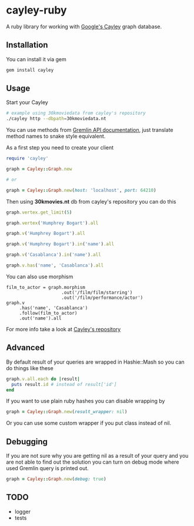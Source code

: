 # cayley-ruby

A ruby library for working with
[Google's Cayley](https://github.com/google/cayley)
graph database.

## Installation

You can install it via gem

```bash
gem install cayley
```

## Usage

Start your Cayley

```bash
# example using 30kmoviedata from cayley's repository
./cayley http --dbpath=30kmoviedata.nt
```

You can use methods from
[Gremlin API documentation](https://github.com/google/cayley/blob/master/docs/GremlinAPI.md), just translate method names to snake style equivalent.

As a first step you need to create your client

```ruby
require 'cayley'

graph = Cayley::Graph.new

# or

graph = Cayley::Graph.new(host: 'localhost', port: 64210)
```

Then using **30kmovies.nt** db from cayley's repository you can do this

```ruby
graph.vertex.get_limit(5)

graph.vertex('Humphrey Bogart').all

graph.v('Humphrey Bogart').all

graph.v('Humphrey Bogart').in('name').all

graph.v('Casablanca').in('name').all

graph.v.has('name', 'Casablanca').all
```

You can also use morphism

```
film_to_actor = graph.morphism
                     .out('/film/film/starring')
                     .out('/film/performance/actor')
graph.v
     .has('name', 'Casablanca')
     .follow(film_to_actor)
     .out('name').all
```

For more info take a look at
[Cayley's repository](https://github.com/google/cayley)

## Advanced

By default result of your queries are wrapped in Hashie::Mash so you can
do things like these

```ruby
graph.v.all.each do |result|
  puts result.id # instead of result['id']
end
```

If you want to use plain ruby hashes you can disable wrapping by

```ruby
graph = Cayley::Graph.new(result_wrapper: nil)
```

Or you can use some custom wrapper if you put class instead of nil.

## Debugging

If you are not sure why you are getting nil as a result of your query
and you are not able to find out the solution you can turn on debug mode
where used Gremlin query is printed out.

```ruby
graph = Cayley::Graph.new(debug: true)
```

## TODO

* logger
* tests
